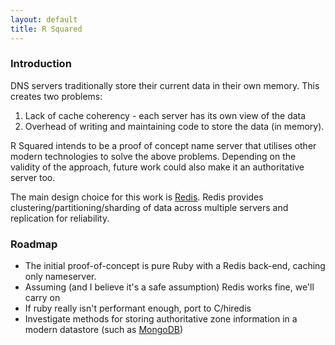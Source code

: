 ```yaml
---
layout: default
title: R Squared
---
```


### Introduction

DNS servers traditionally store their current data in their own memory. This creates two problems:
1. Lack of cache coherency - each server has its own view of the data
2. Overhead of writing and maintaining code to store the data (in memory).

R Squared intends to be a proof of concept name server that utilises other modern technologies to solve the above problems. Depending on the validity of the approach, future work could also make it an authoritative server too.

The main design choice for this work is [Redis](http://redis.io). Redis provides clustering/partitioning/sharding of data across multiple servers and replication for reliability.

### Roadmap

* The initial proof-of-concept is pure Ruby with a Redis back-end, caching only nameserver.
* Assuming (and I believe it's a safe assumption) Redis works fine, we'll carry on
* If ruby really isn't performant enough, port to C/hiredis
* Investigate methods for storing authoritative zone information in a modern datastore (such as [MongoDB](http://www.mongodb.org/))
